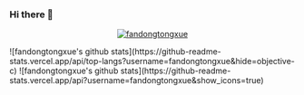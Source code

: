 ### Hi there 👋

<!--
**fandongtongxue/fandongtongxue** is a ✨ _special_ ✨ repository because its `README.md` (this file) appears on your GitHub profile.

Here are some ideas to get you started:

- 🔭 I’m currently working on ...
- 🌱 I’m currently learning ...
- 👯 I’m looking to collaborate on ...
- 🤔 I’m looking for help with ...
- 💬 Ask me about ...
- 📫 How to reach me: ...
- 😄 Pronouns: ...
- ⚡ Fun fact: ...
-->
<p align="center"> <a href="https://github.com/ryo-ma/github-profile-trophy"><img src="https://github-profile-trophy.vercel.app/?username=fandongtongxue&theme=onedark" alt="fandongtongxue" /></a> </p>
![fandongtongxue's github stats](https://github-readme-stats.vercel.app/api/top-langs?username=fandongtongxue&hide=objective-c)
![fandongtongxue's github stats](https://github-readme-stats.vercel.app/api?username=fandongtongxue&show_icons=true)
